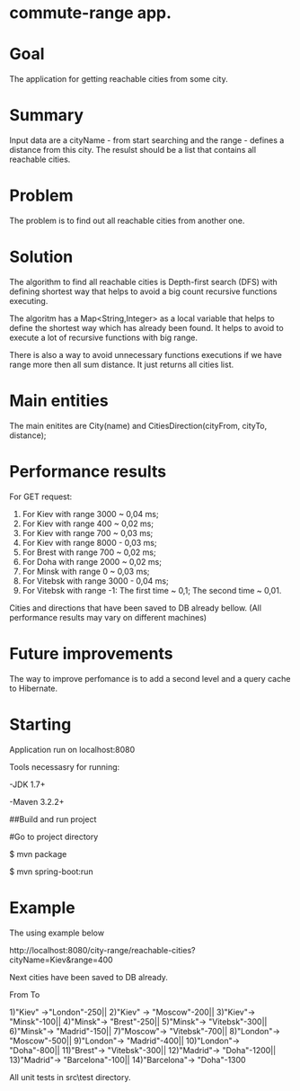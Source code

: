 # commute-range app.



# Goal
The application for getting reachable cities from some city.


# Summary
Input data are a cityName - from start searching and the range - defines a distance from this city.
The resulst should be a list that contains all reachable cities.

# Problem
The problem is to find out all reachable cities from another one. 

# Solution
The algorithm to find all reachable cities is Depth-first search (DFS) with defining shortest way that helps to avoid a big count recursive functions executing. 

The algoritm has a Map<String,Integer> as a local variable that helps to define the shortest way which has already been found. It helps to avoid to execute a lot of recursive functions with big range. 

There is also a way to avoid unnecessary functions executions if we have range more then all sum distance. It just returns all cities list. 

# Main entities
The main enitites are City(name) and CitiesDirection(cityFrom, cityTo, distance);

# Performance results

For GET request: 
1) For Kiev with range 3000 ~ 0,04 ms;
2) For Kiev with range 400 ~ 0,02 ms;
3) For Kiev with range 700 ~ 0,03 ms;
4) For Kiev with range 8000 - 0,03 ms;
5) For Brest with range 700 ~ 0,02 ms;
6) For Doha with range 2000 ~ 0,02 ms;
7) For Minsk with range 0 ~ 0,03 ms;
8) For Vitebsk with range 3000 - 0,04 ms;
9) For Vitebsk with range -1: The first time ~ 0,1; The second time ~ 0,01.

Cities and directions that have been saved to DB already bellow.
(All performance results may vary on different machines)

# Future improvements
The way to improve perfomance is to add a second level and a query cache to Hibernate. 


# Starting 
Application run on localhost:8080

Tools necessasry for running:

-JDK 1.7+

-Maven 3.2.2+

##Build and run project

#Go to project directory

$ mvn package

$ mvn spring-boot:run

# Example
The using example below

http://localhost:8080/city-range/reachable-cities?cityName=Kiev&range=400

Next cities have been saved to DB already.

 From      To

1)"Kiev" ->"London"-250||
2)"Kiev" -> "Moscow"-200||
3)"Kiev"-> "Minsk"-100||
4)"Minsk"-> "Brest"-250||
5)"Minsk"-> "Vitebsk"-300||
6)"Minsk"-> "Madrid"-150||
7)"Moscow"-> "Vitebsk"-700||
8)"London"-> "Moscow"-500||
9)"London"-> "Madrid"-400||
10)"London"-> "Doha"-800||
11)"Brest"-> "Vitebsk"-300||
12)"Madrid"-> "Doha"-1200||
13)"Madrid"-> "Barcelona"-100||
14)"Barcelona"-> "Doha"-1300


All unit tests in src\test directory.
